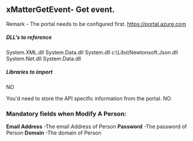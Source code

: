 ## xMatterGetEvent- Get event.

Remark - The portal needs to be configured first. https://portal.azure.com

##### DLL's to reference
System.XML.dll
System.Data.dll
System.dll
c:\Libs\Newtonsoft.Json.dll
System.Net.dll
System.Data.dll
##### Libraries to import
NO


You'd need to store the API specific information from the portal.
NO

### Mandatory fields when Modify A Person:
**Email Address**               -The email Address of Person
**Password**			-The password of Person
**Domain**			-The domain of Person


